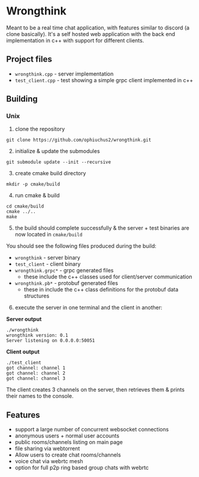 # Wrongthink
Meant to be a real time chat application, with features similar to discord (a clone basically). It's a self hosted web application with the back end implementation in c++ with support for different clients.

## Project files

* `wrongthink.cpp` - server implementation
* `test_client.cpp` - test showing a simple grpc client implemented in c++

## Building

### Unix

1. clone the repository

`git clone https://github.com/ophiuchus2/wrongthink.git`

2. initialize & update the submodules

`git submodule update --init --recursive`

3. create cmake build directory

`mkdir -p cmake/build`

4. run cmake & build

```
cd cmake/build
cmake ../..
make
```

5. the build should complete successfully & the server + test binaries are now located in `cmake/build`

You should see the following files produced during the build:

* `wrongthink` - server binary
* `test_client` - client binary
* `wrongthink.grpc*` - grpc generated files
  * these include the c++ classes used for client/server communication
* `wrongthink.pb*` - protobuf generated files
  * these in include the c++ class definitions for the protobuf data structures

6. execute the server in one terminal and the client in another:

**Server output**

```
./wrongthink
wrongthink version: 0.1
Server listening on 0.0.0.0:50051
```

**Client output**

```
./test_client
got channel: channel 1
got channel: channel 2
got channel: channel 3
```

The client creates 3 channels on the server, then retrieves them & prints their names to the console.

## Features

* support a large number of concurrent websocket connections
* anonymous users + normal user accounts
* public rooms/channels listing on main page
* file sharing via webtorrent
* Allow users to create chat rooms/channels
* voice chat via webrtc mesh
* option for full p2p ring based group chats with webrtc
